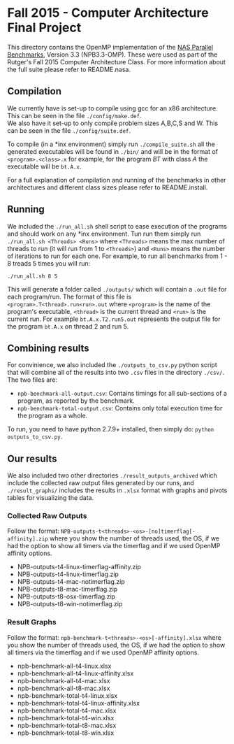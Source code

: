 # Fall 2015 - Computer Architecture Final Project

This directory contains the OpenMP implementation of the [NAS
Parallel Benchmarks](https://www.nas.nasa.gov/publications/npb.html), Version 3.3 (NPB3.3-OMP).  These
were used as part of the Rutger's Fall 2015 Computer Architecture Class.
For more information about the full suite please refer to README.nasa.

## Compilation

We currently have is set-up to compile using gcc for an x86 architecture. This
can be seen in the file `./config/make.def`.  
We also have it set-up to only compile problem sizes A,B,C,S and W. This can be seen
in the file `./config/suite.def`.  

To compile (in a *inx environment) simply run `./compile_suite.sh` all the generated executables 
will be found in `./bin/` and will be in the format of `<program>.<class>.x` for example, for the 
program *BT* with class *A* the executable will be `bt.A.x`.

For a full explanation of compilation and running of the benchmarks in 
other architectures and different class sizes please refer to README.install.

## Running

We included the `./run_all.sh` shell script to ease execution of the programs and 
should work on any *inx environment. Tun run them simply run `./run_all.sh <Threads> <Runs>`
where `<Threads>` means the max number of threads to run (it will run from 1 to `<Threads>`)
and `<Runs>` means the number of iterations to run for each one. For example, to run
all benchmarks from 1 - 8 treads 5 times you will run:
```
./run_all.sh 8 5
```
This will generate a folder called `./outputs/` which will contain a `.out` file for each program/run.
The format of this file is `<program>.T<thread>.run<run>.out` where `<program>` is the name 
of the program's executable, `<thread>` is the current thread and `<run>` is the current run.
For example `bt.A.x.T2.run5.out` represents the output file for the program `bt.A.x` on thread 2
and run 5.

## Combining results

For convinience, we also included the `./outputs_to_csv.py` python script that will combine all of the results into two `.csv` files in the directory `./csv/`. The two files are:
* `npb-benchmark-all-output.csv`: Contains timings for all sub-sections of a program, as reported by the benchmark.
* `npb-benchmark-total-output.csv`: Contains only total execution time for the program as a whole.

To run, you need to have python 2.7.9+ installed, then simply do: `python outputs_to_csv.py`. 

## Our results

We also included two other directories `./result_outputs_archived` which include the collected raw 
output files generated by our runs, and `./result_graphs/` includes the results in `.xlsx` format
with graphs and pivots tables for visualizing the data.

### Collected Raw Outputs

Follow the format: `NPB-outputs-t<threads>-<os>-[no]timerflag[-affinity].zip` where you show the number
of threads used, the OS, if we had the option to show all timers via the timerflag and if we used
OpenMP affinity options.

* NPB-outputs-t4-linux-timerflag-affinity.zip
* NPB-outputs-t4-linux-timerflag.zip
* NPB-outputs-t4-mac-notimerflag.zip
* NPB-outputs-t8-mac-timerflag.zip
* NPB-outputs-t8-osx-timerflag.zip
* NPB-outputs-t8-win-notimerflag.zip

### Result Graphs

Follow the format: `npb-benchmark-t<threads>-<os>[-affinity].xlsx` where you show the number
of threads used, the OS, if we had the option to show all timers via the timerflag and if we used
OpenMP affinity options.

* npb-benchmark-all-t4-linux.xlsx
* npb-benchmark-all-t4-linux-affinity.xlsx
* npb-benchmark-all-t4-mac.xlsx
* npb-benchmark-all-t8-mac.xlsx
* npb-benchmark-total-t4-linux.xlsx
* npb-benchmark-total-t4-linux-affinity.xlsx
* npb-benchmark-total-t4-mac.xlsx
* npb-benchmark-total-t4-win.xlsx
* npb-benchmark-total-t8-mac.xlsx
* npb-benchmark-total-t8-win.xlsx